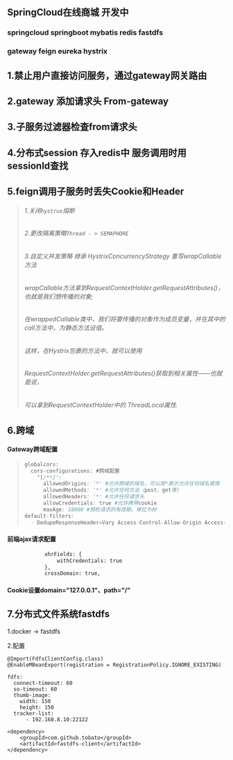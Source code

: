 ## SpringCloud在线商城 开发中
### springcloud springboot mybatis redis fastdfs

### gateway feign eureka hystrix

## 1.禁止用户直接访问服务，通过gateway网关路由

## 2.gateway 添加请求头 From-gateway

## 3.子服务过滤器检查from请求头

## 4.分布式session 存入redis中 服务调用时用sessionId查找

## 5.feign调用子服务时丢失Cookie和Header

> ###### 		1.关闭`hystrux`熔断
>
> ###### 		2.更改隔离策略`Thread - > SEMAPHORE`
>
> ###### 		3.自定义并发策略 继承 HystrixConcurrencyStrategy  重写wrapCallable方法
>
> ###### 		wrapCallable方法拿到RequestContextHolder.getRequestAttributes()，也就是我们想传播的对象;
>
> ###### 		在wrappedCallable类中，我们将要传播的对象作为成员变量，并在其中的call方法中，为静态方法设值。
>
> ###### 		这样，在Hystrix包裹的方法中，就可以使用
>
> ###### 		RequestContextHolder.getRequestAttributes()获取到相关属性――也就是说，
>
> ###### 		可以拿到RequestContextHolder中的	ThreadLocal属性.
>
> #####   

## 6.跨域

#### Gateway跨域配置

> ```java
> globalcors:
>   cors-configurations: #跨域配置
>     '[/**]':
>       allowedOrigins: '*' #允许跨域的域名，可以用*表示允许任何域名使用
>       allowedMethods: '*' #允许任何方法（post、get等）
>       allowedHeaders: '*' #允许任何请求头
>       allowCredentials: true #允许携带cookie
>       maxAge: 18000 #预检请求的有效期，单位为秒
> default-filters:
>   - DedupeResponseHeader=Vary Access-Control-Allow-Origin Access-Control-Allow-Credentials, RETAIN_FIRST
> ```

#### 前端ajax请求配置

```html
			xhrFields: {
				withCredentials: true
			},
			crossDomain: true,
```

#### Cookie设置domain="127.0.0.1"、path="/"

## 7.分布式文件系统fastdfs

1.docker -> fastdfs

2.配置

```
@Import(FdfsClientConfig.class)
@EnableMBeanExport(registration = RegistrationPolicy.IGNORE_EXISTING)
```

```
fdfs:
  connect-timeout: 60
  so-timeout: 60
  thumb-image:
    width: 150
    height: 150
  tracker-list:
      - 192.168.8.10:22122
```

```
<dependency>
    <groupId>com.github.tobato</groupId>
    <artifactId>fastdfs-client</artifactId>
</dependency>
```